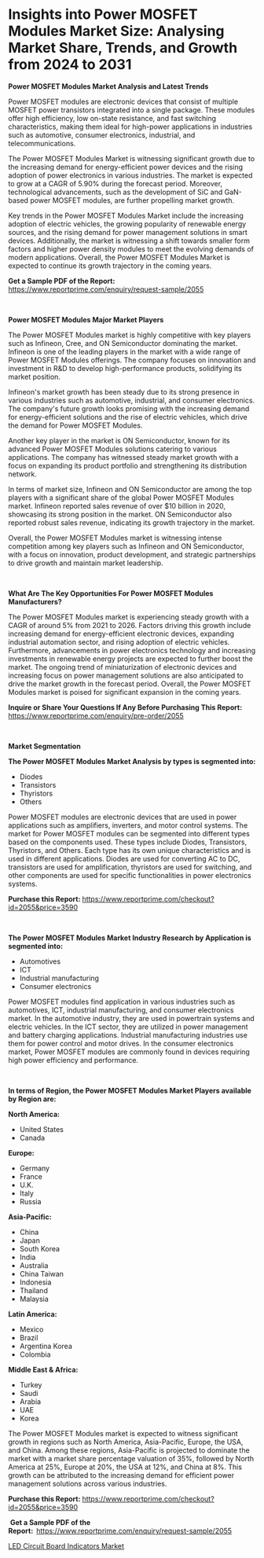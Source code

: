 <p><h1>Insights into Power MOSFET Modules Market Size: Analysing Market Share, Trends, and Growth from 2024 to 2031</h1></p><p><strong>Power MOSFET Modules Market Analysis and Latest Trends</strong></p>
<p><p>Power MOSFET modules are electronic devices that consist of multiple MOSFET power transistors integrated into a single package. These modules offer high efficiency, low on-state resistance, and fast switching characteristics, making them ideal for high-power applications in industries such as automotive, consumer electronics, industrial, and telecommunications.</p><p>The Power MOSFET Modules Market is witnessing significant growth due to the increasing demand for energy-efficient power devices and the rising adoption of power electronics in various industries. The market is expected to grow at a CAGR of 5.90% during the forecast period. Moreover, technological advancements, such as the development of SiC and GaN-based power MOSFET modules, are further propelling market growth.</p><p>Key trends in the Power MOSFET Modules Market include the increasing adoption of electric vehicles, the growing popularity of renewable energy sources, and the rising demand for power management solutions in smart devices. Additionally, the market is witnessing a shift towards smaller form factors and higher power density modules to meet the evolving demands of modern applications. Overall, the Power MOSFET Modules Market is expected to continue its growth trajectory in the coming years.</p></p>
<p><strong>Get a Sample PDF of the Report:&nbsp;</strong> <a href="https://www.reportprime.com/enquiry/request-sample/2055">https://www.reportprime.com/enquiry/request-sample/2055</a></p>
<p>&nbsp;</p>
<p><strong>Power MOSFET Modules Major Market Players</strong></p>
<p><p>The Power MOSFET Modules market is highly competitive with key players such as Infineon, Cree, and ON Semiconductor dominating the market. Infineon is one of the leading players in the market with a wide range of Power MOSFET Modules offerings. The company focuses on innovation and investment in R&D to develop high-performance products, solidifying its market position.</p><p>Infineon's market growth has been steady due to its strong presence in various industries such as automotive, industrial, and consumer electronics. The company's future growth looks promising with the increasing demand for energy-efficient solutions and the rise of electric vehicles, which drive the demand for Power MOSFET Modules.</p><p>Another key player in the market is ON Semiconductor, known for its advanced Power MOSFET Modules solutions catering to various applications. The company has witnessed steady market growth with a focus on expanding its product portfolio and strengthening its distribution network.</p><p>In terms of market size, Infineon and ON Semiconductor are among the top players with a significant share of the global Power MOSFET Modules market. Infineon reported sales revenue of over $10 billion in 2020, showcasing its strong position in the market. ON Semiconductor also reported robust sales revenue, indicating its growth trajectory in the market.</p><p>Overall, the Power MOSFET Modules market is witnessing intense competition among key players such as Infineon and ON Semiconductor, with a focus on innovation, product development, and strategic partnerships to drive growth and maintain market leadership.</p></p>
<p>&nbsp;</p>
<p><strong>What Are The Key Opportunities For Power MOSFET Modules Manufacturers?</strong></p>
<p><p>The Power MOSFET Modules market is experiencing steady growth with a CAGR of around 5% from 2021 to 2026. Factors driving this growth include increasing demand for energy-efficient electronic devices, expanding industrial automation sector, and rising adoption of electric vehicles. Furthermore, advancements in power electronics technology and increasing investments in renewable energy projects are expected to further boost the market. The ongoing trend of miniaturization of electronic devices and increasing focus on power management solutions are also anticipated to drive the market growth in the forecast period. Overall, the Power MOSFET Modules market is poised for significant expansion in the coming years.</p></p>
<p><strong>Inquire or Share Your Questions If Any Before Purchasing This Report:</strong> <a href="https://www.reportprime.com/enquiry/pre-order/2055">https://www.reportprime.com/enquiry/pre-order/2055</a></p>
<p>&nbsp;</p>
<p><strong>Market Segmentation</strong></p>
<p><strong>The Power MOSFET Modules Market Analysis by types is segmented into:</strong></p>
<p><ul><li>Diodes</li><li>Transistors</li><li>Thyristors</li><li>Others</li></ul></p>
<p><p>Power MOSFET modules are electronic devices that are used in power applications such as amplifiers, inverters, and motor control systems. The market for Power MOSFET modules can be segmented into different types based on the components used. These types include Diodes, Transistors, Thyristors, and Others. Each type has its own unique characteristics and is used in different applications. Diodes are used for converting AC to DC, transistors are used for amplification, thyristors are used for switching, and other components are used for specific functionalities in power electronics systems.</p></p>
<p><strong>Purchase this Report:&nbsp;</strong><a href="https://www.reportprime.com/checkout?id=2055&price=3590">https://www.reportprime.com/checkout?id=2055&price=3590</a></p>
<p>&nbsp;</p>
<p><strong>The Power MOSFET Modules Market Industry Research by Application is segmented into:</strong></p>
<p><ul><li>Automotives</li><li>ICT</li><li>Industrial manufacturing</li><li>Consumer electronics</li></ul></p>
<p><p>Power MOSFET modules find application in various industries such as automotives, ICT, industrial manufacturing, and consumer electronics market. In the automotive industry, they are used in powertrain systems and electric vehicles. In the ICT sector, they are utilized in power management and battery charging applications. Industrial manufacturing industries use them for power control and motor drives. In the consumer electronics market, Power MOSFET modules are commonly found in devices requiring high power efficiency and performance.</p></p>
<p>&nbsp;</p>
<p><strong>In terms of Region, the Power MOSFET Modules Market Players available by Region are:</strong></p>
<p>
    <p> <strong> North America: </strong>
        <ul>
            <li>United States</li>
            <li>Canada</li>
        </ul>
        </p> 
    <p> <strong> Europe: </strong>
        <ul>
            <li>Germany</li>
            <li>France</li>
            <li>U.K.</li>
            <li>Italy</li>
            <li>Russia</li>
        </ul>
        </p> 
    <p> <strong> Asia-Pacific: </strong>
        <ul>
            <li>China</li>
            <li>Japan</li>
            <li>South Korea</li>
            <li>India</li>
            <li>Australia</li>
            <li>China Taiwan</li>
            <li>Indonesia</li>
            <li>Thailand</li>
            <li>Malaysia</li>
        </ul>
        </p> 
    <p> <strong> Latin America: </strong>
        <ul>
            <li>Mexico</li>
            <li>Brazil</li>
            <li>Argentina Korea</li>
            <li>Colombia</li>
        </ul>
        </p> 
    <p> <strong> Middle East & Africa: </strong>
        <ul>
            <li>Turkey</li>
            <li>Saudi</li>
            <li>Arabia</li>
            <li>UAE</li>
            <li>Korea</li>
        </ul>
    </p>
    </p>
<p><p>The Power MOSFET Modules market is expected to witness significant growth in regions such as North America, Asia-Pacific, Europe, the USA, and China. Among these regions, Asia-Pacific is projected to dominate the market with a market share percentage valuation of 35%, followed by North America at 25%, Europe at 20%, the USA at 12%, and China at 8%. This growth can be attributed to the increasing demand for efficient power management solutions across various industries.</p></p>
<p><strong>Purchase this Report: </strong><a href="https://www.reportprime.com/checkout?id=2055&price=3590">https://www.reportprime.com/checkout?id=2055&price=3590</a></p>
<p>&nbsp;<strong>Get a Sample PDF of the Report:&nbsp;&nbsp;</strong><a href="https://www.reportprime.com/enquiry/request-sample/2055">https://www.reportprime.com/enquiry/request-sample/2055</a></p>
<p><strong></strong></p>
<p><p><a href="https://github.com/lataunyatinikmelvin59ilbd0dv/Market-Research-Report-List-1/blob/main/led-circuit-board-indicators-market.md">LED Circuit Board Indicators Market</a></p></p>